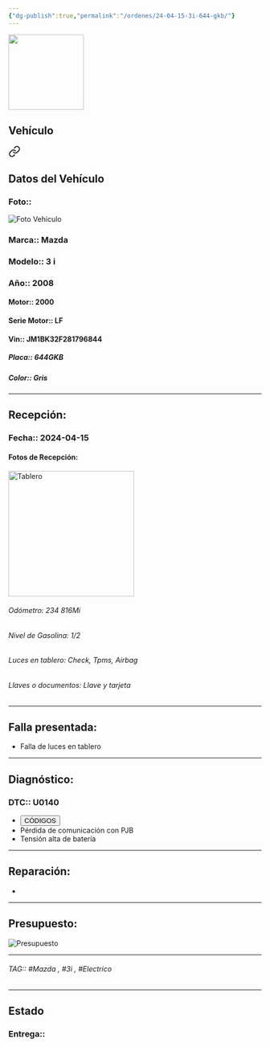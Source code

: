 ```yaml
---
{"dg-publish":true,"permalink":"/ordenes/24-04-15-3i-644-gkb/"}
---
```


<img src="https://lh3.googleusercontent.com/d/137fl3TIZ0-PU8b-Pt0bsjclwHub_u78G" width="150">

## Vehículo

<div class="transclusion internal-embed is-loaded"><a class="markdown-embed-link" href="/vehiculos/mazda/3-i-644-gkb/#datos-del-vehiculo" aria-label="Open link"><svg xmlns="http://www.w3.org/2000/svg" width="24" height="24" viewBox="0 0 24 24" fill="none" stroke="currentColor" stroke-width="2" stroke-linecap="round" stroke-linejoin="round" class="svg-icon lucide-link"><path d="M10 13a5 5 0 0 0 7.54.54l3-3a5 5 0 0 0-7.07-7.07l-1.72 1.71"></path><path d="M14 11a5 5 0 0 0-7.54-.54l-3 3a5 5 0 0 0 7.07 7.07l1.71-1.71"></path></svg></a><div class="markdown-embed">



## Datos del Vehículo 
### Foto:: 
<img src="https://lh3.googleusercontent.com/d/1QtiQW7oh5VmJn0Q5OppBIWNnP4S8ZasR" Alt="Foto Vehiculo">

### Marca:: Mazda 
### Modelo:: 3 i
### Año:: 2008
#### Motor:: 2000
#### Serie Motor:: LF
#### Vin:: JM1BK32F281796844
##### Placa:: 644GKB
##### Color:: Gris
---


</div></div>


## Recepción:
### Fecha:: 2024-04-15
#### Fotos de Recepción: 
<img src="https://lh3.googleusercontent.com/d/1R9lvhX7eFM5nco_fyJlXqkcCj9ozspt5" width="250" Alt="Tablero">

###### Odómetro: 234 816Mi
###### Nivel de Gasolina: 1/2
###### Luces en tablero: Check, Tpms, Airbag 
###### Llaves o documentos: Llave y tarjeta 

---

## Falla presentada:
- Falla de luces en tablero


---

## Diagnóstico:
### DTC:: U0140

- <a href="https://usait.x431.com/Home/Report/reportDetail/diagnose_record_id/bb2f645cgeKwTd54nR54TdoGOM/report_type/D/l/es/timezone/-6"><button class="btn success">CÓDIGOS</button></a>
- Pérdida de comunicación con PJB
- Tensión alta de batería 

---
## Reparación:
- 

---

## Presupuesto:

<img src="https://lh3.googleusercontent.com/d/" Alt="Presupuesto">

---

###### TAG:: #Mazda , #3i , #Electrico 

---

## Estado

### Entrega:: 


